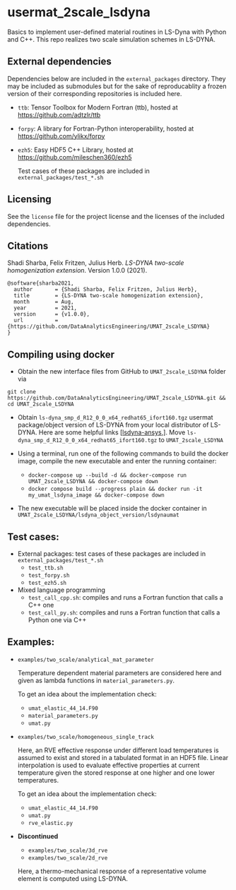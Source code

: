 # usermat_2scale_lsdyna

Basics to implement user-defined material routines in LS-Dyna with Python and C++. This repo realizes two scale simulation schemes in LS-DYNA.

## External dependencies

Dependencies below are included in the `external_packages` directory. They may be included as submodules but for the sake of reproducablity a frozen version of their corresponding repositories is included here.

- `ttb`: Tensor Toolbox for Modern Fortran (ttb), hosted at https://github.com/adtzlr/ttb

- `forpy`: A library for Fortran-Python interoperability, hosted at https://github.com/ylikx/forpy

- `ezh5`: Easy HDF5 C++ Library, hosted at https://github.com/mileschen360/ezh5

  Test cases of these packages are included in `external_packages/test_*.sh`
  
## Licensing
See the `license` file for the project license and the licenses of the included dependencies.


## Citations
Shadi Sharba, Felix Fritzen, Julius Herb. *LS-DYNA two-scale homogenization extension*. Version 1.0.0 (2021).

```
@software{sharba2021,
  author       = {Shadi Sharba, Felix Fritzen, Julius Herb},
  title        = {LS-DYNA two-scale homogenization extension},
  month        = Aug,
  year         = 2021,
  version      = {v1.0.0},
  url          = {https://github.com/DataAnalyticsEngineering/UMAT_2scale_LSDYNA}
}
```

## Compiling using docker

- Obtain the new interface files from GitHub to `UMAT_2scale_LSDYNA` folder via
```
git clone https://github.com/DataAnalyticsEngineering/UMAT_2scale_LSDYNA.git && cd UMAT_2scale_LSDYNA
```

- Obtain `ls-dyna_smp_d_R12_0_0_x64_redhat65_ifort160.tgz` usermat package/object version of LS-DYNA from your local distributor of LS-DYNA. Here are some helpful links [[lsdyna-ansys](https://lsdyna.ansys.com/downloader-filter/),[](https://innovationspace.ansys.com/forum/forums/reply/235696/)]. Move `ls-dyna_smp_d_R12_0_0_x64_redhat65_ifort160.tgz` to `UMAT_2scale_LSDYNA`

- Using a terminal, run one of the following commands to build the docker image, compile the new executable and enter the running container:
  - `docker-compose up --build -d && docker-compose run UMAT_2scale_LSDYNA && docker-compose down`
  - `docker compose build --progress plain && docker run -it my_umat_lsdyna_image && docker-compose down`

- The new executable will be placed inside the docker container in `UMAT_2scale_LSDYNA/lsdyna_object_version/lsdynaumat`

## Test cases:
- External packages: test cases of these packages are included in `external_packages/test_*.sh`
  - `test_ttb.sh`
  - `test_forpy.sh`
  - `test_ezh5.sh`
- Mixed language programming
  - `test_call_cpp.sh`: compiles and runs a Fortran function that calls a C++ one
  - `test_call_py.sh`: compiles and runs a Fortran function that calls a Python one via C++
  
## Examples:
- `examples/two_scale/analytical_mat_parameter`

  Temperature dependent material parameters are considered here and given as lambda functions in `material_parameters.py`.
  
  To get an idea about the implementation check:
  - `umat_elastic_44_14.F90`
  - `material_parameters.py`
  - `umat.py`
  
- `examples/two_scale/homogeneous_single_track`
  
  Here, an RVE effective response under different load temperatures is assumed to exist and stored in a tabulated format in an HDF5 file. Linear interpolation is used to evaluate effective properties at current temperature given the stored response at one higher and one lower temperatures.
  
  To get an idea about the implementation check:
    - `umat_elastic_44_14.F90`
    - `umat.py`
    - `rve_elastic.py`

- __Discontinued__
  
  - `examples/two_scale/3d_rve`
  - `examples/two_scale/2d_rve` 

  Here, a thermo-mechanical response of a representative volume element is computed using LS-DYNA.


